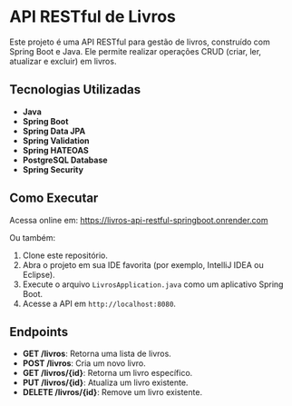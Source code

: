 # API RESTful de Livros

Este projeto é uma API RESTful para gestão de livros, construído com Spring Boot e Java. Ele permite realizar operações CRUD (criar, ler, atualizar e excluir) em livros.

## Tecnologias Utilizadas

- **Java**
- **Spring Boot**
- **Spring Data JPA**
- **Spring Validation** 
- **Spring HATEOAS**
- **PostgreSQL Database**
- **Spring Security**

## Como Executar
Acessa online em:
https://livros-api-restful-springboot.onrender.com

Ou também:

1. Clone este repositório.
2. Abra o projeto em sua IDE favorita (por exemplo, IntelliJ IDEA ou Eclipse).
3. Execute o arquivo `LivrosApplication.java` como um aplicativo Spring Boot.
4. Acesse a API em `http://localhost:8080`.

## Endpoints

- **GET /livros**: Retorna uma lista de livros.
- **POST /livros**: Cria um novo livro.
- **GET /livros/{id}**: Retorna um livro específico.
- **PUT /livros/{id}**: Atualiza um livro existente.
- **DELETE /livros/{id}**: Remove um livro existente.
